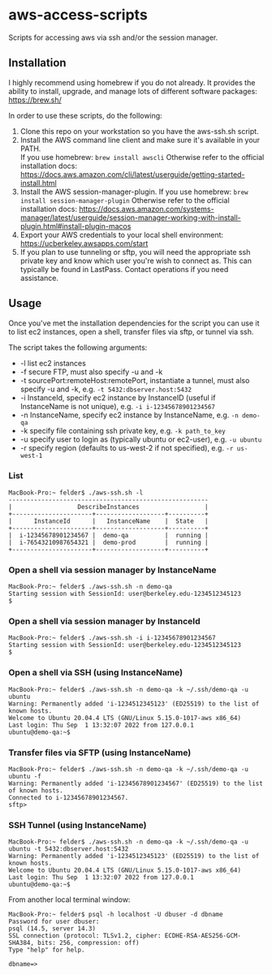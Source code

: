 # aws-access-scripts
Scripts for accessing aws via ssh and/or the session manager. 

## Installation
I highly recommend using homebrew if you do not already.  It provides the ability to install, upgrade, and manage lots of different software packages:  https://brew.sh/

In order to use these scripts, do the following:

 1. Clone this repo on your workstation so you have the aws-ssh.sh script.
 2. Install the AWS command line client and make sure it's available in your PATH.  
If you use homebrew:  `brew install awscli` 
Otherwise refer to the official installation docs:  https://docs.aws.amazon.com/cli/latest/userguide/getting-started-install.html
 3. Install the AWS session-manager-plugin.
 If you use homebrew:  `brew install session-manager-plugin`
 Otherwise refer to the official installation docs: https://docs.aws.amazon.com/systems-manager/latest/userguide/session-manager-working-with-install-plugin.html#install-plugin-macos
 4. Export your AWS credentials to your local shell environment:  https://ucberkeley.awsapps.com/start
 5. If you plan to use tunneling or sftp, you will need the appropriate ssh private key and know which user you're wish to connect as.  This can typically be found in LastPass.  Contact operations if you need assistance.

## Usage
Once you've met the installation dependencies for the script you can use it to list ec2 instances, open a shell, transfer files via sftp, or tunnel via ssh.

The script takes the following arguments:

 - -l list ec2 instances
 - -f secure FTP, must also specify -u and -k
 - -t sourcePort:remoteHost:remotePort, instantiate a tunnel, must also specify -u and -k, e.g. `-t 5432:dbserver.host:5432`
 - -i InstanceId, specify ec2 instance by InstanceID (useful if InstanceName is not unique), e.g. `-i i-12345678901234567`
 - -n InstanceName, specify ec2 instance by InstanceName, e.g. `-n demo-qa`
 - -k specify file containing ssh private key, e.g. `-k path_to_key`
 - -u specify user to login as (typically ubuntu or ec2-user), e.g. `-u ubuntu`
 - -r specify region (defaults to us-west-2 if not specified), e.g. `-r us-west-1`
### List 
    MacBook-Pro:~ felder$ ./aws-ssh.sh -l
    -------------------------------------------------------
    |                  DescribeInstances                  |
    +----------------------+-------------------+----------+
    |      InstanceId      |   InstanceName    |  State   |
    +----------------------+-------------------+----------+
    |  i-12345678901234567 |  demo-qa          |  running |
    |  i-76543210987654321 |  demo-prod        |  running |
    +----------------------+-------------------+----------+
### Open a shell via session manager by InstanceName
    MacBook-Pro:~ felder$ ./aws-ssh.sh -n demo-qa
    Starting session with SessionId: user@berkeley.edu-1234512345123
    $
### Open a shell via session manager by InstanceId
    MacBook-Pro:~ felder$ ./aws-ssh.sh -i i-12345678901234567
    Starting session with SessionId: user@berkeley.edu-1234512345123
    $
### Open a shell via SSH (using InstanceName)
    MacBook-Pro:~ felder$ ./aws-ssh.sh -n demo-qa -k ~/.ssh/demo-qa -u ubuntu
    Warning: Permanently added 'i-1234512345123' (ED25519) to the list of known hosts.
    Welcome to Ubuntu 20.04.4 LTS (GNU/Linux 5.15.0-1017-aws x86_64) 
    Last login: Thu Sep  1 13:32:07 2022 from 127.0.0.1
    ubuntu@demo-qa:~$
### Transfer files via SFTP (using InstanceName)
    MacBook-Pro:~ felder$ ./aws-ssh.sh -n demo-qa -k ~/.ssh/demo-qa -u ubuntu -f
    Warning: Permanently added 'i-12345678901234567' (ED25519) to the list of known hosts.
    Connected to i-12345678901234567.
    sftp>
###  SSH Tunnel (using InstanceName)
    MacBook-Pro:~ felder$ ./aws-ssh.sh -n demo-qa -k ~/.ssh/demo-qa -u ubuntu -t 5432:dbserver.host:5432
    Warning: Permanently added 'i-1234512345123' (ED25519) to the list of known hosts.
    Welcome to Ubuntu 20.04.4 LTS (GNU/Linux 5.15.0-1017-aws x86_64) 
    Last login: Thu Sep  1 13:32:07 2022 from 127.0.0.1
    ubuntu@demo-qa:~$
From another local terminal window:

    MacBook-Pro:~ felder$ psql -h localhost -U dbuser -d dbname
    Password for user dbuser:
    psql (14.5, server 14.3)
    SSL connection (protocol: TLSv1.2, cipher: ECDHE-RSA-AES256-GCM-SHA384, bits: 256, compression: off)
    Type "help" for help.
    
    dbname=>




